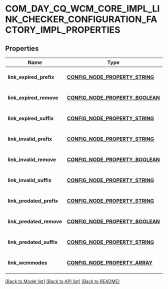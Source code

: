 # COM_DAY_CQ_WCM_CORE_IMPL_LINK_CHECKER_CONFIGURATION_FACTORY_IMPL_PROPERTIES

## Properties
Name | Type | Description | Notes
------------ | ------------- | ------------- | -------------
**link_expired_prefix** | [**CONFIG_NODE_PROPERTY_STRING**](configNodePropertyString.md) |  | [optional] [default to null]
**link_expired_remove** | [**CONFIG_NODE_PROPERTY_BOOLEAN**](configNodePropertyBoolean.md) |  | [optional] [default to null]
**link_expired_suffix** | [**CONFIG_NODE_PROPERTY_STRING**](configNodePropertyString.md) |  | [optional] [default to null]
**link_invalid_prefix** | [**CONFIG_NODE_PROPERTY_STRING**](configNodePropertyString.md) |  | [optional] [default to null]
**link_invalid_remove** | [**CONFIG_NODE_PROPERTY_BOOLEAN**](configNodePropertyBoolean.md) |  | [optional] [default to null]
**link_invalid_suffix** | [**CONFIG_NODE_PROPERTY_STRING**](configNodePropertyString.md) |  | [optional] [default to null]
**link_predated_prefix** | [**CONFIG_NODE_PROPERTY_STRING**](configNodePropertyString.md) |  | [optional] [default to null]
**link_predated_remove** | [**CONFIG_NODE_PROPERTY_BOOLEAN**](configNodePropertyBoolean.md) |  | [optional] [default to null]
**link_predated_suffix** | [**CONFIG_NODE_PROPERTY_STRING**](configNodePropertyString.md) |  | [optional] [default to null]
**link_wcmmodes** | [**CONFIG_NODE_PROPERTY_ARRAY**](configNodePropertyArray.md) |  | [optional] [default to null]

[[Back to Model list]](../README.md#documentation-for-models) [[Back to API list]](../README.md#documentation-for-api-endpoints) [[Back to README]](../README.md)


